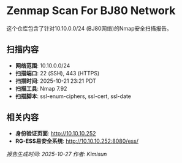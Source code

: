 # Zenmap Scan For BJ80 Network

这个仓库包含了针对10.10.0.0/24 (BJ80网络)的Nmap安全扫描报告。

## 扫描内容

- **网络范围**: 10.10.0.0/24
- **扫描端口**: 22 (SSH), 443 (HTTPS)
- **扫描时间**: 2025-10-21 23:21 PDT
- **扫描工具**: Nmap 7.92
- **扫描脚本**: ssl-enum-ciphers, ssl-cert, ssl-date

## 相关内容
- **身份验证页面**: http://10.10.10.252
- **RG-ESS易安全系统**: http://10.10.10.252:8080/ess/

*报告生成时间: 2025-10-27*
*作者: Kimisun*
